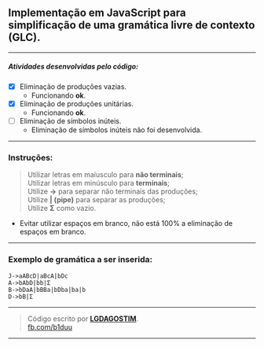 ## Implementação em **JavaScript** para simplificação de uma gramática livre de contexto **(GLC)**.
---
##### Atividades desenvolvidas pelo código:
- [x] Eliminação de produções vazias.  
    - Funcionando **ok**.
- [x] Eliminação de produções unitárias.  
    - Funcionando **ok**.
- [ ] Eliminação de símbolos inúteis.
    - Eliminação de símbolos inúteis não foi desenvolvida.
---
### Instruções:
> Utilizar letras em maíusculo para **não terminais**;  
> Utilizar letras em minúsculo para **terminais**;  
> Utilize **->** para separar não terminais das produções;  
> Utilize **| (pipe)** para separar as produções;  
> Utilize **Σ** como vazio.  
* Evitar utilizar espaços em branco, não está 100% a eliminação de espaços em branco.
---
### Exemplo de gramática a ser inserida:
```
J->aABcD|aBcA|bDc
A->bAbD|bb|Σ
B->bDaA|bBBa|bDba|ba|b
D->bB|Σ
```
---
> Código escrito por **[LGDAGOSTIM](http://www.lgdagostim.tk "Acesse.")**.  
> [fb.com/b1duu](https://www.facebook.com/b1duu "Perfil no Facebook")
---
